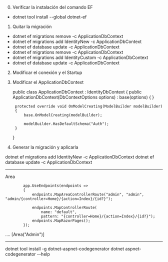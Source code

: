 0. Verificar la instalación del comando EF
* dotnet tool install --global dotnet-ef

1. Quitar la migración

* dotnet ef migrations remove -c ApplicationDbContext			
* dotnet ef migrations add IdentityNew -c ApplicationDbContext
* dotnet ef database update -c ApplicationDbContext
* dotnet ef migrations remove -c ApplicationDbContext
* dotnet ef migrations add IdentityCustom -c ApplicationDbContext
* dotnet ef database update -c ApplicationDbContext

2. Modificar el conexión y el Startup

3. Modificar el ApplicationDbContext

    public class ApplicationDbContext : IdentityDbContext
    {
        public ApplicationDbContext(DbContextOptions<ApplicationDbContext> options)
            : base(options)
        {
        }

        protected override void OnModelCreating(ModelBuilder modelBuilder)
        {
            base.OnModelCreating(modelBuilder);

            modelBuilder.HasDefaultSchema("Auth");
        }
    }

4. Generar la migración y aplicarla

dotnet ef migrations add IdentityNew -c ApplicationDbContext
dotnet ef database update -c ApplicationDbContext

---------------------------------------------------------------------------------------
Area

            app.UseEndpoints(endpoints =>
            {
                endpoints.MapAreaControllerRoute("admin", "admin", "admin/{controller=Home}/{action=Index}/{id?}");

                endpoints.MapControllerRoute(
                    name: "default",
                    pattern: "{controller=Home}/{action=Index}/{id?}");
                endpoints.MapRazorPages();
            });


....
    [Area("Admin")]

---------------------------------------------------------------------------------------
dotnet tool install -g dotnet-aspnet-codegenerator
			dotnet aspnet-codegenerator --help